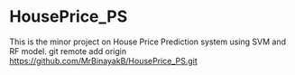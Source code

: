 # HousePrice_PS
This is the minor project on House Price Prediction system using SVM and RF model.
git remote add origin https://github.com/MrBinayakB/HousePrice_PS.git
